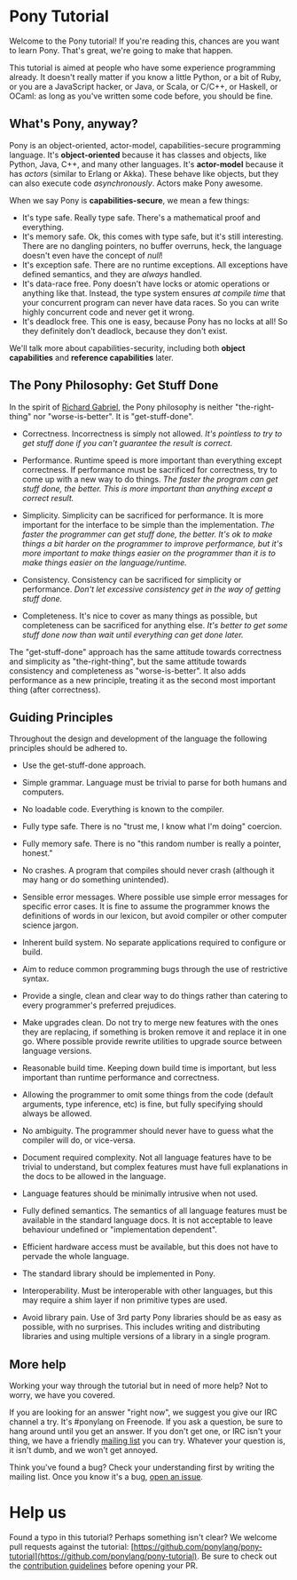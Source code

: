 # Pony Tutorial

Welcome to the Pony tutorial! If you're reading this, chances are you want to 
learn Pony. That's great, we're going to make that happen.

This tutorial is aimed at people who have some experience programming already. 
It doesn't really matter if you know a little Python, or a bit of Ruby, or you 
are a JavaScript hacker, or Java, or Scala, or C/C++, or Haskell, or OCaml: as 
long as you've written some code before, you should be fine.

## What's Pony, anyway?

Pony is an object-oriented, actor-model, capabilities-secure programming 
language. It's __object-oriented__ because it has classes and objects, like 
Python, Java, C++, and many other languages. It's __actor-model__ because it 
has _actors_ (similar to Erlang or Akka). These behave like objects, but they 
can also execute code _asynchronously_. Actors make Pony awesome. 

When we say Pony is __capabilities-secure__, we mean a few things:

* It's type safe. Really type safe. There's a mathematical proof and everything.
* It's memory safe. Ok, this comes with type safe, but it's still interesting. 
There are no dangling pointers, no buffer overruns, heck, the language doesn't 
even have the concept of _null_!
* It's exception safe. There are no runtime exceptions. All exceptions have 
defined semantics, and they are _always_ handled.
* It's data-race free. Pony doesn't have locks or atomic operations or anything 
like that. Instead, the type system ensures _at compile time_ that your 
concurrent program can never have data races. So you can write highly 
concurrent code and never get it wrong.
* It's deadlock free. This one is easy, because Pony has no locks at all! So 
they definitely don't deadlock, because they don't exist.

We'll talk more about capabilities-security, including both __object 
capabilities__ and __reference capabilities__ later.

## The Pony Philosophy: Get Stuff Done

In the spirit of [Richard Gabriel](http://www.jwz.org/doc/worse-is-better.html), 
the Pony philosophy is neither "the-right-thing" nor "worse-is-better". It is 
"get-stuff-done".

* Correctness. Incorrectness is simply not allowed. _It's pointless to try to 
get stuff done if you can't guarantee the result is correct._

* Performance. Runtime speed is more important than everything except 
correctness. If performance must be sacrificed for correctness, try to come up 
with a new way to do things. _The faster the program can get stuff done, the 
better. This is more important than anything except a correct result._

* Simplicity. Simplicity can be sacrificed for performance. It is more 
important for the interface to be simple than the implementation. _The faster 
the programmer can get stuff done, the better. It's ok to make things a bit 
harder on the programmer to improve performance, but it's more important to 
make things easier on the programmer than it is to make things easier on the 
language/runtime._

* Consistency. Consistency can be sacrificed for simplicity or performance. 
_Don't let excessive consistency get in the way of getting stuff done._

* Completeness. It's nice to cover as many things as possible, but completeness 
can be sacrificed for anything else. _It's better to get some stuff done now 
than wait until everything can get done later._

The "get-stuff-done" approach has the same attitude towards correctness and 
simplicity as "the-right-thing", but the same attitude towards consistency and 
completeness as "worse-is-better". It also adds performance as a new principle, 
treating it as the second most important thing (after correctness).

## Guiding Principles

Throughout the design and development of the language the following principles 
should be adhered to.

* Use the get-stuff-done approach.

* Simple grammar. Language must be trivial to parse for both humans and 
computers.

* No loadable code. Everything is known to the compiler.

* Fully type safe. There is no "trust me, I know what I'm doing" coercion.

* Fully memory safe. There is no "this random number is really a pointer, 
honest."

* No crashes. A program that compiles should never crash (although it may hang 
or do something unintended).

* Sensible error messages. Where possible use simple error messages for 
specific error cases. It is fine to assume the programmer knows the definitions 
of words in our lexicon, but avoid compiler or other computer science jargon.

* Inherent build system. No separate applications required to configure or 
build.

* Aim to reduce common programming bugs through the use of restrictive syntax.

* Provide a single, clean and clear way to do things rather than catering to 
every programmer's preferred prejudices.

* Make upgrades clean. Do not try to merge new features with the ones they are 
replacing, if something is broken remove it and replace it in one go. Where 
possible provide rewrite utilities to upgrade source between language versions.

* Reasonable build time. Keeping down build time is important, but less 
important than runtime performance and correctness.

* Allowing the programmer to omit some things from the code (default arguments, 
type inference, etc) is fine, but fully specifying should always be allowed.

* No ambiguity. The programmer should never have to guess what the compiler 
will do, or vice-versa.

* Document required complexity. Not all language features have to be trivial to 
understand, but complex features must have full explanations in the docs to be 
allowed in the language.

* Language features should be minimally intrusive when not used.

* Fully defined semantics. The semantics of all language features must be 
available in the standard language docs. It is not acceptable to leave 
behaviour undefined or "implementation dependent".

* Efficient hardware access must be available, but this does not have to 
pervade the whole language.

* The standard library should be implemented in Pony.

* Interoperability. Must be interoperable with other languages, but this may 
require a shim layer if non primitive types are used.

* Avoid library pain. Use of 3rd party Pony libraries should be as easy as 
possible, with no surprises. This includes writing and distributing libraries 
and using multiple versions of a library in a single program.

## More help

Working your way through the tutorial but in need of more help? Not to worry,
we have you covered.

If you are looking for an answer "right now", we suggest you give our IRC
channel a try. It's #ponylang on Freenode. If you ask a question, be sure to
hang around until you get an answer. If you don't get one, or IRC isn't your
thing, we have a friendly [mailing list](https://groups.io/g/pony+user) you can
try. Whatever your question is, it isn't dumb, and we won't get annoyed.

Think you've found a bug? Check your understanding first by writing the mailing
list. Once you know it's a bug, 
[open an issue](https://github.com/ponylang/ponyc/issues).

# Help us

Found a typo in this tutorial? Perhaps something isn't clear? We welcome pull
requests against the tutorial: 
[https://github.com/ponylang/pony-tutorial](https://github.com/ponylang/pony-tutorial).
Be sure to check out the 
[contribution guidelines](https://github.com/ponylang/pony-tutorial/blob/master/CONTRIBUTING.md)
before opening your PR. 

